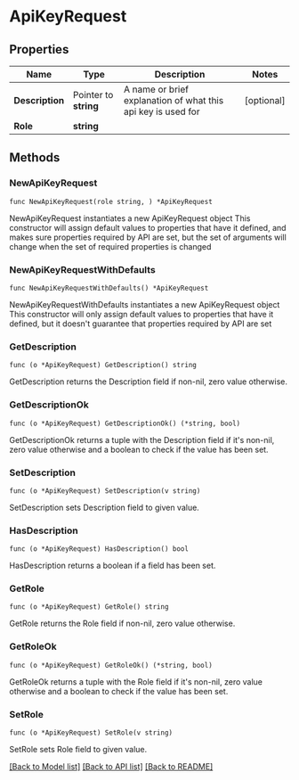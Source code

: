 # ApiKeyRequest

## Properties

Name | Type | Description | Notes
------------ | ------------- | ------------- | -------------
**Description** | Pointer to **string** | A name or brief explanation of what this api key is used for | [optional] 
**Role** | **string** |  | 

## Methods

### NewApiKeyRequest

`func NewApiKeyRequest(role string, ) *ApiKeyRequest`

NewApiKeyRequest instantiates a new ApiKeyRequest object
This constructor will assign default values to properties that have it defined,
and makes sure properties required by API are set, but the set of arguments
will change when the set of required properties is changed

### NewApiKeyRequestWithDefaults

`func NewApiKeyRequestWithDefaults() *ApiKeyRequest`

NewApiKeyRequestWithDefaults instantiates a new ApiKeyRequest object
This constructor will only assign default values to properties that have it defined,
but it doesn't guarantee that properties required by API are set

### GetDescription

`func (o *ApiKeyRequest) GetDescription() string`

GetDescription returns the Description field if non-nil, zero value otherwise.

### GetDescriptionOk

`func (o *ApiKeyRequest) GetDescriptionOk() (*string, bool)`

GetDescriptionOk returns a tuple with the Description field if it's non-nil, zero value otherwise
and a boolean to check if the value has been set.

### SetDescription

`func (o *ApiKeyRequest) SetDescription(v string)`

SetDescription sets Description field to given value.

### HasDescription

`func (o *ApiKeyRequest) HasDescription() bool`

HasDescription returns a boolean if a field has been set.

### GetRole

`func (o *ApiKeyRequest) GetRole() string`

GetRole returns the Role field if non-nil, zero value otherwise.

### GetRoleOk

`func (o *ApiKeyRequest) GetRoleOk() (*string, bool)`

GetRoleOk returns a tuple with the Role field if it's non-nil, zero value otherwise
and a boolean to check if the value has been set.

### SetRole

`func (o *ApiKeyRequest) SetRole(v string)`

SetRole sets Role field to given value.



[[Back to Model list]](../README.md#documentation-for-models) [[Back to API list]](../README.md#documentation-for-api-endpoints) [[Back to README]](../README.md)


